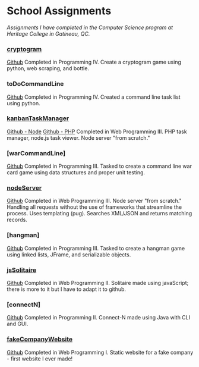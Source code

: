 # School Assignments
_Assignments I have completed in the Computer Science program at Heritage College in Gatineau, QC._

### [cryptogram](https://mc-cryptogram.herokuapp.com/) 
[Github](https://github.com/marissa-cleroux/cryptogram) 
Completed in Programming IV. Create a cryptogram game using python, web scraping, and bottle.

### toDoCommandLine 
[Github](https://github.com/marissa-cleroux/commandLineToDoList)
Completed in Programming IV. Created a command line task list using python.

### [kanbanTaskManager](https://kanban-task-manager.herokuapp.com/) 
[Github - Node](https://github.com/marissa-cleroux/kanbanTaskManagerNode) 
[Github - PHP](https://github.com/marissa-cleroux/kanbanTaskManagerPHP)
Completed in Web Programming III. PHP task manager, node.js task viewer. Node server "from scratch."

### [warCommandLine]
[Github](https://github.com/marissa-cleroux/warCardGame/tree/master/src/war)
Completed in Programming III. Tasked to create a command line war card game using data structures and proper unit testing.

### [nodeServer](https://mcleroux-node-server.herokuapp.com)
[Github](https://github.com/marissa-cleroux/nodeServer)
Completed in Web Programming III. Node server "from scratch." Handling all requests without the use of frameworks that streamline the process. Uses templating (pug). Searches XML/JSON and returns matching records.

### [hangman]
[Github](https://github.com/marissa-cleroux/hangman)
Completed in Programming III. Tasked to create a hangman game using linked lists, JFrame, and serializable objects.

### [jsSolitaire](https://marissa-cleroux.github.io/schoolAssignments/jsSolitaire/game.html)
[Github](https://github.com/marissa-cleroux/schoolAssignments/tree/master/jsSolitaire)
Completed in Web Programming II. Solitaire made using javaScript; there is more to it but I have to adapt it to github.

### [connectN]
[Github](https://github.com/marissa-cleroux/connectN)
Completed in Programming II. Connect-N made using Java with CLI and GUI. 

### [fakeCompanyWebsite](https://marissa-cleroux.github.io/schoolAssignments/fakeCompanyWebsite/index.html)
[Github](https://github.com/marissa-cleroux/schoolAssignments/tree/master/fakeCompanyWebsite)
Completed in Web Programming I. Static website for a fake company - first website I ever made!



